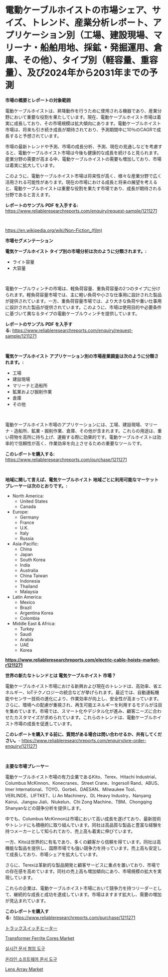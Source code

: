 <p><h1>電動ケーブルホイストの市場シェア、サイズ、トレンド、産業分析レポート、アプリケーション別（工場、建設現場、マリーナ・船舶用地、採鉱・発掘運用、倉庫、その他）、タイプ別（軽容量、重容量）、及び2024年から2031年までの予測</h1></p><p><strong>市場の概要とレポートの対象範囲</strong></p>
<p><p>電動ケーブルホイストは、昇降動作を行うために使用される機器であり、産業分野において重要な役割を果たしています。現在、電動ケーブルホイスト市場は着実に成長しており、その市場規模は拡大傾向にあります。電動ケーブルホイスト市場は、将来も引き続き成長が期待されており、予測期間中に10％のCAGRで成長すると予想されています。</p><p>市場の最新トレンドや予測、市場の成長分析、予測、現在の見通しなどを考慮すると、電動ケーブルホイスト市場は今後も健康的な成長を続けると見られます。産業分野の需要が高まる中、電動ケーブルホイストの需要も増加しており、市場は着実に拡大しています。</p><p>このように、電動ケーブルホイスト市場は将来性が高く、様々な産業分野で広く活用される可能性があります。現在の市場における成長と将来の展望を考えると、電動ケーブルホイストは重要な役割を果たす市場であり、成長が期待される分野であると言えます。</p></p>
<p><strong>レポートのサンプル PDF を入手する:</strong> <a href="https://www.reliableresearchreports.com/enquiry/request-sample/1211271">https://www.reliableresearchreports.com/enquiry/request-sample/1211271</a></p>
<p>&nbsp;</p>
<p><a href="https://en.wikipedia.org/wiki/Non-Fiction_(film)">https://en.wikipedia.org/wiki/Non-Fiction_(film)</a></p>
<p><strong>市場セグメンテーション</strong></p>
<p><strong>電気ケーブルホイスト タイプ別の市場分析は次のように分類されます。:</strong></p>
<p><ul><li>ライト容量</li><li>大容量</li></ul></p>
<p>&nbsp;</p>
<p><p>電動ケーブルウィンチの市場は、軽負荷容量、重負荷容量の2つのタイプに分けられます。軽負荷容量市場では、主に軽い負荷や小さな仕事用に設計された製品が提供されています。一方、重負荷容量市場では、より大きな負荷や重い仕事用に設計された製品が提供されています。このように、市場は使用目的や必要条件に基づいて異なるタイプの電動ケーブルウィンチを提供しています。</p></p>
<p><strong>レポートのサンプル PDF を入手する:</strong>&nbsp;<a href="https://www.reliableresearchreports.com/enquiry/request-sample/1211271">https://www.reliableresearchreports.com/enquiry/request-sample/1211271</a></p>
<p>&nbsp;</p>
<p><strong> 電気ケーブルホイスト アプリケーション別の市場産業調査は次のように分類されます。:</strong></p>
<p><ul><li>工場</li><li>建設現場</li><li>マリーナと造船所</li><li>鉱業および掘削作業</li><li>倉庫</li><li>その他</li></ul></p>
<p>&nbsp;</p>
<p><p>電動ケーブルホイスト市場のアプリケーションには、工場、建設現場、マリーナ・造船所、鉱業・掘削作業、倉庫、その他が含まれます。これらの用途は、重い荷物を高所に持ち上げ、運搬する際に効果的です。電動ケーブルホイストは効率的で信頼性が高く、作業効率を向上させるための重要なツールです。</p></p>
<p><strong>このレポートを購入する:</strong>&nbsp; <a href="https://www.reliableresearchreports.com/purchase/1211271">https://www.reliableresearchreports.com/purchase/1211271</a></p>
<p>&nbsp;</p>
<p><strong>地域に関して言えば、電気ケーブルホイスト 地域ごとに利用可能なマーケットプレーヤーは次のとおりです。:</strong></p>
<p><ul>
    <li>
        North America:
        <ul>
            <li>United States</li>
            <li>Canada</li>
        </ul>
    </li>
    <li>
        Europe:
        <ul>
            <li>Germany</li>
            <li>France</li>
            <li>U.K.</li>
            <li>Italy</li>
            <li>Russia</li>
        </ul>
    </li>
    <li>
        Asia-Pacific:
        <ul>
            <li>China</li>
            <li>Japan</li>
            <li>South Korea</li>
            <li>India</li>
            <li>Australia</li>
            <li>China Taiwan</li>
            <li>Indonesia</li>
            <li>Thailand</li>
            <li>Malaysia</li>
        </ul>
    </li>
    <li>
        Latin America:
        <ul>
            <li>Mexico</li>
            <li>Brazil</li>
            <li>Argentina Korea</li>
            <li>Colombia</li>
        </ul>
    </li>
    <li>
        Middle East & Africa:
        <ul>
            <li>Turkey</li>
            <li>Saudi</li>
            <li>Arabia</li>
            <li>UAE</li>
            <li>Korea</li>
        </ul>
    </li>
    </ul></p>
<p><strong><a href="https://www.reliableresearchreports.com/electric-cable-hoists-market-r1211271">https://www.reliableresearchreports.com/electric-cable-hoists-market-r1211271</a></strong>&nbsp;</p>
<p><strong>世界の新たなトレンドとは 電気ケーブルホイスト 市場？</strong></p>
<p><p>電動ケーブルホイスト市場における新興および現在のトレンドは、高効率、省エネルギー、IoTテクノロジーの統合などが挙げられます。最近では、自動運転機能やセンサー技術の進化により、作業効率が向上し、安全性が高まっています。さらに、環境への配慮が重視され、再生可能エネルギーを利用するモデルが注目を集めています。市場では、スマート化やデジタル化が進み、顧客ニーズに合わせたカスタマイズが求められています。これらのトレンドは、電動ケーブルホイスト市場の成長を促進しています。</p></p>
<p><strong>このレポートを購入する前に、質問がある場合は問い合わせるか、共有してください。</strong>- <a href="https://www.reliableresearchreports.com/enquiry/pre-order-enquiry/1211271">https://www.reliableresearchreports.com/enquiry/pre-order-enquiry/1211271</a></p>
<p>&nbsp;</p>
<p><strong>主要な市場プレーヤー</strong></p>
<p><p>電動ケーブルホイスト市場の有力企業であるKito、Terex、Hitachi Industrial、Columbus McKinnon、Konecranes、Street Crane、Ingersoll Rand、ABUS、Imer International、TOYO、Gorbel、DAESAN、Milwaukee Tool、VERLINDE、LIFTKET、Li An Machinery、DL Heavy Industry、Nanyang Kairui、Jiangsu Jiali、Niukelun、Chi Zong Machine、TBM、Chongqing Shanyanなどの競争分析を提供します。</p><p>中でも、Columbus McKinnonは市場において高い成長を遂げており、最新技術やトレンドにも積極的に取り組んでいます。同社は高品質な製品と豊富な経験を持つメーカーとして知られており、売上高も着実に伸びています。</p><p>一方、Kitoは世界的に有名であり、多くの顧客から信頼を得ています。同社は高機能な製品を提供し、国際市場でも強い競争力を持っています。売上高も安定して成長しており、市場シェアを拡大しています。</p><p>さらに、Terexは革新的な製品開発と顧客サービスに重点を置いており、市場での存在感を高めています。同社の売上高も増加傾向にあり、市場規模の拡大を実現しています。</p><p>これらの企業は、電動ケーブルホイスト市場において競争力を持つリーダーとして、継続的な成長と成功を達成しています。市場はますます拡大し、需要の増加が見込まれています。</p></p>
<p><strong>このレポートを購入する:</strong>&nbsp;&nbsp;<a href="https://www.reliableresearchreports.com/purchase/1211271">https://www.reliableresearchreports.com/purchase/1211271</a></p>
<p><p><a href="https://github.com/RudyBoyer2017/Market-Research-Report-List-1/blob/main/8887810149898.md">トラックスイッチヒーター</a></p><p><a href="https://github.com/Gilanghao0/Market-Research-Report-List-1/blob/main/transformer-ferrite-cores-market.md">Transformer Ferrite Cores Market</a></p><p><a href="https://github.com/Tristiarton768456/Market-Research-Report-List-2/blob/main/1050133159651.md">실시간 문서 협업 도구</a></p><p><a href="https://github.com/vsoq0zknh59/Market-Research-Report-List-2/blob/main/5123894159650.md">온라인 소프트웨어 문서 도구</a></p><p><a href="https://issuu.com/reportprime-2/docs/lens-array-market-size-2030.pptx">Lens Array Market</a></p></p>